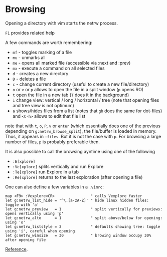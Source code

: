 # Browsing

Opening a directory with vim starts the netrw process.

`F1` provides related help

A few commands are worth remembering:

- `mf` - toggles marking of a file
- `mu` - unmarks all
- `me` - opens all marked file (accessible via :next and :prev)
- `mx` - execute a command on all selected files
- `d` - creates a new directory
- `D` - deletes a file
- `c` - change current directory (useful to create a new file/directory)
- `o` or `v` or `p` allows to open the file in a split window (`p` opens RO)
- `t` open the file in a new tab (`T` does it in the background)
- `i` change view: vertical / long / horizontal / tree (note that opening files and tree view is not optimum)
- `a` shows/hides files from a list (notes that `gh` does the same for dot-files) and `<C-h>` allows to edit that file list

note that with `t`, `o`, `P`, `v` or `enter` (which essentially does one of the previous depending on `g:netrw_browse_split`), the file/buffer is loaded in memory. Thus, it appears in `:files`. But it is not the case with `p`. For browsing a large number of files, `p` is probably preferable then.


It is also possible to call the browsing ayntime using one of the following

- `:E[xplore]`
- `:Ve[xplore]` splits vertically and run Explore
- `:Te[xplore]` run Explore in a tab
- `:Re[xplore]` returns to the last exploration (after opening a file)


One can also define a few variables in a `.vimrc`:

```vim
map <F9> :Vexplore<CR>                " calls Vexplore faster
let g:netrw_list_hide = '^\.[a-zA-Z]' " hide linux hidden files: toggle with 'a'
let g:netrw_preview   = 1             " split vertically for previews: opens vertically using 'p'
let g:netrw_alto      = 1             " split above/below for opening: using 'o'
let g:netrw_liststyle = 3             " defaults showing tree: toggle using 'i', careful when opening
let g:netrw_winsize   = 30            " browing window occupy 30% after opening file
```

[Reference](https://stackoverflow.com/questions/5006950/setting-netrw-like-nerdtree).
